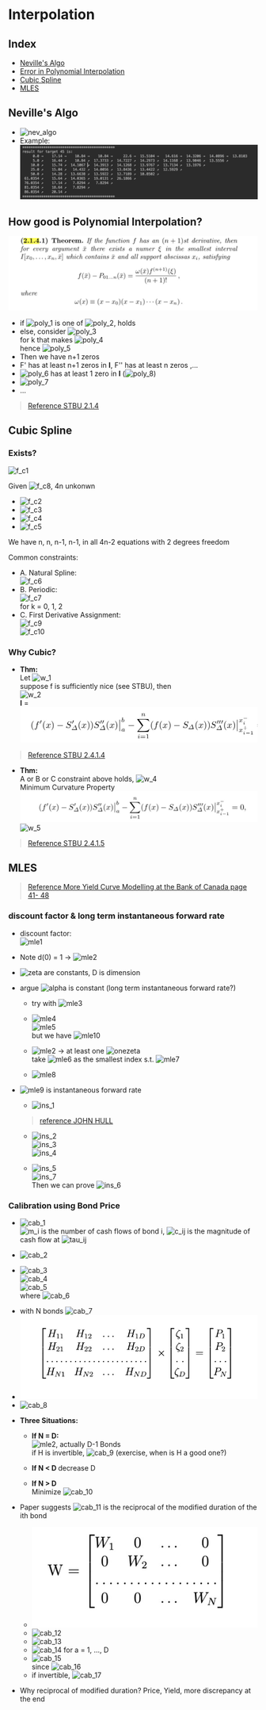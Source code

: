 Interpolation
===

Index
---
<!-- TOC -->
- [Neville's Algo](#Neville's_Algo)
- [Error in Polynomial Interpolation](#Error-in-Polynomial-Interpolation)
- [Cubic Spline](#Cubic-Spline)
- [MLES](#MLES)
<!-- /TOC -->

## Neville's Algo

- ![nev_algo]()
- Example:
    ![nev_plot](images/nev_plot.jpg)

## How good is Polynomial Interpolation?

![I_form](images/poly1.jpg)

- if ![poly_1] is one of ![poly_2], holds
- else, consider ![poly_3] <br>
for k that makes ![poly_4] <br>
hence ![poly_5] <br>
- Then we have n+1 zeros
- F' has at least n+1 zeros in **I**, F'' has at least n zeros ,...
- ![poly_6] has at least 1 zero in **I** (![poly_8])
- ![poly_7]
- ...

> [Reference STBU 2.1.4](#How_good_is_Polynomial_Interpolation)

[poly_1]: http://chart.apis.google.com/chart?cht=tx&chl=\bar{x}
[poly_2]: http://chart.apis.google.com/chart?cht=tx&chl=x_j
[poly_3]: http://chart.apis.google.com/chart?cht=tx&chl=F(x)=f(x)-P_{01...n}(x)-kw(x)
[poly_4]: http://chart.apis.google.com/chart?cht=tx&chl=F(\bar{x})=f(\bar{x})-P_{01...n}(\bar{x})-kw(\bar{x})
[poly_5]: http://chart.apis.google.com/chart?cht=tx&chl=k=\frac{f(\bar{x})-P(\bar{x})}{w(\bar{x})}
[poly_6]: http://chart.apis.google.com/chart?cht=tx&chl=F^{n%2B1}
[poly_7]: http://chart.apis.google.com/chart?cht=tx&chl=k=\frac{f^{n+1}(\xi)}{(n%2B1)!}
[poly_8]: http://chart.apis.google.com/chart?cht=tx&chl=\xi

## Cubic Spline

### Exists?

![f_c1]

Given ![f_c8], 4n unkonwn

- ![f_c2]<br>
- ![f_c3]<br>
- ![f_c4]<br>
- ![f_c5]<br>

[f_c1]:http://chart.apis.google.com/chart?cht=tx&chl=P_i(x)=a_ix^3%2Bb_ix^2%2Bc_ix%2Bd_i
[f_c2]:http://chart.apis.google.com/chart?cht=tx&chl=P_{i-1}(x_{i-1})=y_{i-1}
[f_c3]:http://chart.apis.google.com/chart?cht=tx&chl=P_{i-1}(x_{i})=y_{i}
[f_c4]:http://chart.apis.google.com/chart?cht=tx&chl=P_{i-1}'(x_{i})=P_i'(x_{i})
[f_c5]:http://chart.apis.google.com/chart?cht=tx&chl=P_{i-1}''(x_{i})=P_i''(x_{i})
[f_c8]:http://chart.apis.google.com/chart?cht=tx&chl=(x_0,y_0),(x_1,y_1),\dots,(x_n,y_n)

We have n, n, n-1, n-1, in all 4n-2 equations with 2 degrees freedom

Common constraints:

- A. Natural Spline:<br>
![f_c6]<br>
- B. Periodic:<br>
![f_c7]<br>
for k = 0, 1, 2
- C. First Derivative Assignment:<br>
![f_c9]<br>
![f_c10]<br>

[f_c6]:http://chart.apis.google.com/chart?cht=tx&chl=S''_{\Delta}(a)=S''_{\Delta}(b)=0
[f_c7]:http://chart.apis.google.com/chart?cht=tx&chl=S^{k}_{\Delta}(a)=S^{k}_(b)
[f_c9]:http://chart.apis.google.com/chart?cht=tx&chl=S'_{\Delta}(a)=y_0'
[f_c10]:http://chart.apis.google.com/chart?cht=tx&chl=S'_{\Delta}(b)=y_n'

### Why Cubic?

- **Thm:**<br> 
Let ![w_1]<br>
suppose f is sufficiently nice (see STBU), then<br>
![w_2]<br>
**I** = ![I_form](images/I_form.jpg)

[w_1]:http://chart.apis.google.com/chart?cht=tx&chl={||f||}^2=\int_{a}^{b}{||f''(x)||}^2dx
[w_2]:http://chart.apis.google.com/chart?cht=tx&chl={||f-S_{\Delta}||}^2={{||f||}^2-{||S_{\Delta}||}^2-2I}

> [Reference STBU 2.4.1.4](#Cubic_Spline)

- **Thm:**<br>
A or B or C constraint above holds, ![w_4]<br>
Minimum Curvature Property <br>
![I_form2](images/I_form2.jpg)
![w_5]

[w_3]:http://chart.apis.google.com/chart?cht=tx&chl={||f||}^2=\int_{a}^{b}{||f''(x)||}^2dx
[w_4]:http://chart.apis.google.com/chart?cht=tx&chl=I=0
[w_5]:http://chart.apis.google.com/chart?cht=tx&chl=f(x_i)=S_{\Delta}(x_i)

> [Reference STBU 2.4.1.5](#Cubic_Spline)


## MLES

> [Reference More Yield Curve Modelling at the Bank of Canada page 41- 48](#Cubic_Spline)

### discount factor & long term instantaneous forward rate

- discount factor:<br>
![mle1]<br>
- Note d(0) = 1  -> ![mle2]<br>
- ![zeta] are constants, D is dimension<br>

- argue ![alpha] is constant (long term instantaneous forward rate?)
    - try with ![mle3]<br>
    
    - ![mle4]<br>
    ![mle5]<br>
    but we have ![mle10]
    
    - ![mle2] -> at least one ![onezeta]<br>
    take ![mle6] as the smallest index s.t. ![mle7]<br>
    - ![mle8]<br>

[mle2]:http://chart.apis.google.com/chart?cht=tx&chl=\zeta_{1}%2B\zeta_{2}%2B\dots%2B\zeta_{D}=1
[mle1]:http://chart.apis.google.com/chart?cht=tx&chl=d(t)=\sum_{k=1}^{D}\zeta_{k}e^{-k{\alpha}t}
[alpha]:http://chart.apis.google.com/chart?cht=tx&chl=\alpha
[zeta]:http://chart.apis.google.com/chart?cht=tx&chl=\zeta_{1},\zeta_{2},\dots,\zeta_{k}
[mle3]:http://chart.apis.google.com/chart?cht=tx&chl=\lim_{t\to\infty}\frac{d(t)}{\zeta_{1}e^{-{\alpha}t}}?=1
[mle4]:http://chart.apis.google.com/chart?cht=tx&chl=d_1(t)=e^{-2%t},\zeta_{1}=1,\alpha=2%
[mle5]:http://chart.apis.google.com/chart?cht=tx&chl=d_2(t)=0%2Be^{-2\time1%t},\zeta_{1}=0,\zeta_{2}=1,\alpha=1%
[onezeta]:http://chart.apis.google.com/chart?cht=tx&chl=\zeta_{i}\ne0
[mle6]:http://chart.apis.google.com/chart?cht=tx&chl=i_0
[mle7]:http://chart.apis.google.com/chart?cht=tx&chl=\zeta_{i_0}\ne0
[mle8]:http://chart.apis.google.com/chart?cht=tx&chl=\lim_{t\to\infty}\frac{d(t)}{\zeta_{i_0}e^{-{\alpha}t}}=1
[mle9]:http://chart.apis.google.com/chart?cht=tx&chl=i_0\alpha
[mle10]:http://chart.apis.google.com/chart?cht=tx&chl=d_{1}(t)=d_{2}(t)

- ![mle9] is instantaneous forward rate <br>

    - ![ins_1]
    > [reference JOHN HULL](#MLE)
    
    - ![ins_2]<br>
    ![ins_3]<br>
    ![ins_4]<br>
    
    - ![ins_5]<br>
    ![ins_7]<br>
    Then we can prove ![ins_6]
    
    
    
[ins_1]:http://chart.apis.google.com/chart?cht=tx&chl=f_t=R_t%2Bt\frac{{\pa}R_t}{{\pa}t}
[ins_2]:http://chart.apis.google.com/chart?cht=tx&chl=d(t)=e^{-R_t{\time}t}
[ins_3]:http://chart.apis.google.com/chart?cht=tx&chl=R_t=-\frac{1}{t}\ln{d(t)}
[ins_4]:http://chart.apis.google.com/chart?cht=tx&chl=\frac{{\pa}R}{{\pa}t}=\frac{1}{t^2}\ln{d(t)}-\frac{d'(t)}{td(t)}
[ins_5]:http://chart.apis.google.com/chart?cht=tx&chl=f_t=-\frac{d'(t)}{d(t)}
[ins_6]:http://chart.apis.google.com/chart?cht=tx&chl=\lim_{t\to\infty}f_t=i_o\alpha
[ins_7]:http://chart.apis.google.com/chart?cht=tx&chl=\lim_{t\to\infty}f_t=\frac{i_0\alpha\zeta_{i_0}e^{-i_0{\alpha}t}%2B\dots}{\zeta_{i_0}e^{-i_0{\alpha}t}%2B\dots}

### Calibration using Bond Price

- ![cab_1]<br>
![m_i] is the number of cash flows of bond i,
![c_ij] is the magnitude of cash flow at ![tau_ij]

[cab_1]:http://chart.apis.google.com/chart?cht=tx&chl=\hat{P}=\sum_{j=1}^{m_i}c_{ij}d(\tau_{ij})
[m_i]:http://chart.apis.google.com/chart?cht=tx&chl=m_i
[tau_ij]:http://chart.apis.google.com/chart?cht=tx&chl=\tau_{ij}
[c_ij]:http://chart.apis.google.com/chart?cht=tx&chl=c_{ij}

- ![cab_2]

[cab_2]:http://chart.apis.google.com/chart?cht=tx&chl=\vec{Z}=(\zeta_{1},\dots,\zeta_{D})

- ![cab_3]<br>
![cab_4]<br>
![cab_5]<br>
where ![cab_6]

[cab_3]:http://chart.apis.google.com/chart?cht=tx&chl=\hat{P_i}=\sum_{j=1}^{m_i}c_{ij}\sum_{k=1}^{D}\zeta_{k}e^{-k{\alpha}\tau_{ij}}
[cab_4]:http://chart.apis.google.com/chart?cht=tx&chl==\sum_{k=1}^{D}\sum_{j=1}^{m_i}c_{ij}e^{-k{\alpha}\tau_{ij}}\zeta_{k}
[cab_5]:http://chart.apis.google.com/chart?cht=tx&chl==\sum_{k=1}^{D}H_{ik}\zeta_{k}
[cab_6]:http://chart.apis.google.com/chart?cht=tx&chl=H_{ik}=\sum_{j=1}^{m_i}c_{ij}e^{-k{\alpha}\tau_{ij}

- with N bonds ![cab_7]
- ![HZP](images/HZP.jpg)
- ![cab_8]

[cab_7]:http://chart.apis.google.com/chart?cht=tx&chl=\vec{P}=(P_1,P_2,\dots,P_N)
[cab_8]:http://chart.apis.google.com/chart?cht=tx&chl=\vec{P}=H\vec{Z}

- **Three Situations:**

    - <b>If N = D: </b><br>
    ![mle2], actually D-1 Bonds<br>
    if H is invertible, ![cab_9] (exercise, when is H a good one?)<br>
    
    - <b> If N < D </b> decrease D <br>
    - <b> If N > D </b> <br>
    Minimize ![cab_10]
    
[cab_9]:http://chart.apis.google.com/chart?cht=tx&chl=\vec{Z}=H^{-1}\vec{P}
[cab_10]:http://chart.apis.google.com/chart?cht=tx&chl=L(\vec{Z})=\sum_{i=1}^{N}w_i{(\hat{P_i}-P_i)}^2

- Paper suggests ![cab_11] is the reciprocal of the modified duration of the ith bond

    - ![W](images/W.jpg)
    - ![cab_12]
    - ![cab_13]
    - ![cab_14] for a = 1, ..., D
    - ![cab_15]<br>
    since ![cab_16]
    - if invertible, ![cab_17]

- Why reciprocal of modified duration? Price, Yield, more discrepancy at the end

[cab_11]:http://chart.apis.google.com/chart?cht=tx&chl=w_i
[cab_12]:http://chart.apis.google.com/chart?cht=tx&chl=\frac{{\pa}L(\vec{Z})}{{\pa}\zeta_{a}}=\sum_{i=1}^{N}w_i2(\hat{P_i}-P_i)\frac{{\pa}\hat{P}}{{\pa}\zeta_a}
[cab_13]:http://chart.apis.google.com/chart?cht=tx&chl=\frac{{\pa}\hat{P}}{{\pa}\zeta_a}=\sum_{j=1}^{m_i}C_{ij}e^{-a{\alpha}\tau_{ij}}=H_{ia}
[cab_14]:http://chart.apis.google.com/chart?cht=tx&chl=\frac{{\pa}L(\vec{Z})}{{\pa}\zeta_{a}}=\sum_{i=1}^{N}2W_i(\hat{P_i}-P_i)H_{ia}}=0
[cab_15]:http://chart.apis.google.com/chart?cht=tx&chl=H^TW(\vec{\hat{P}}-\vec{P})=\vec{0}
[cab_16]:http://chart.apis.google.com/chart?cht=tx&chl=\vec{\hat{P}}=H\vec{Z},H^TWH\vec{Z}=H^TW\vec{P}
[cab_17]:http://chart.apis.google.com/chart?cht=tx&chl=\vec{Z}={(H^TWH)}^{-1}H^TW\vec{P}